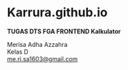 # Karrura.github.io

**TUGAS DTS FGA FRONTEND Kalkulator**

Merisa Adha Azzahra <br>
Kelas D <br>
me.ri.sa1603@gmail.com <br>
